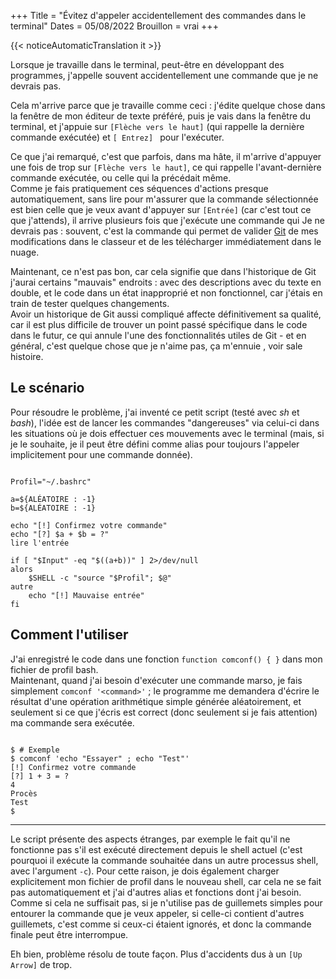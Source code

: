 +++
Title = "Évitez d'appeler accidentellement des commandes dans le terminal"
Dates = 05/08/2022
Brouillon = vrai
+++

{{< noticeAutomaticTranslation it >}}



Lorsque je travaille dans le terminal, peut-être en développant des programmes, j'appelle souvent accidentellement une commande que je ne devrais pas.

Cela m'arrive parce que je travaille comme ceci : j'édite quelque chose dans la fenêtre de mon éditeur de texte préféré, puis je vais dans la fenêtre du terminal, et j'appuie sur `[Flèche vers le haut]` (qui rappelle la dernière commande exécutée) et `[ Entrez] ` pour l'exécuter.

Ce que j'ai remarqué, c'est que parfois, dans ma hâte, il m'arrive d'appuyer une fois de trop sur `[Flèche vers le haut]`, ce qui rappelle l'avant-dernière commande exécutée, ou celle qui la précédait même.  
Comme je fais pratiquement ces séquences d'actions presque automatiquement, sans lire pour m'assurer que la commande sélectionnée est bien celle que je veux avant d'appuyer sur `[Entrée]` (car c'est tout ce que j'attends), il arrive plusieurs fois que j'exécute une commande qui Je ne devrais pas : souvent, c'est la commande qui permet de valider [Git](https://en.wikipedia.org/wiki/Git) de mes modifications dans le classeur et de les télécharger immédiatement dans le nuage.

Maintenant, ce n'est pas bon, car cela signifie que dans l'historique de Git j'aurai certains "mauvais" endroits : avec des descriptions avec du texte en double, et le code dans un état inapproprié et non fonctionnel, car j'étais en train de tester quelques changements.  
Avoir un historique de Git aussi compliqué affecte définitivement sa qualité, car il est plus difficile de trouver un point passé spécifique dans le code dans le futur, ce qui annule l'une des fonctionnalités utiles de Git - et en général, c'est quelque chose que je n'aime pas, ça m'ennuie , voir sale histoire.

## Le scénario

Pour résoudre le problème, j'ai inventé ce petit script (testé avec _sh_ et _bash_), l'idée est de lancer les commandes "dangereuses" via celui-ci dans les situations où je dois effectuer ces mouvements avec le terminal (mais, si je le souhaite, je il peut être défini comme alias pour toujours l'appeler implicitement pour une commande donnée).

<pre class="CodeScroll"><code>
Profil="~/.bashrc"

a=${ALÉATOIRE : -1}
b=${ALÉATOIRE : -1}

echo "[!] Confirmez votre commande"
echo "[?] $a + $b = ?"
lire l'entrée

if [ "$Input" -eq "$((a+b))" ] 2>/dev/null
alors
	$SHELL -c "source "$Profil"; $@"
autre
	echo "[!] Mauvaise entrée"
fi
</code></pre>

## Comment l'utiliser

J'ai enregistré le code dans une fonction `function comconf() { }` dans mon fichier de profil bash.  
Maintenant, quand j'ai besoin d'exécuter une commande marso, je fais simplement `comconf '<command>'` ; le programme me demandera d'écrire le résultat d'une opération arithmétique simple générée aléatoirement, et seulement si ce que j'écris est correct (donc seulement si je fais attention) ma commande sera exécutée.

<pre class="CodeScroll"><code>
$ # Exemple
$ comconf 'echo "Essayer" ; echo "Test"'
[!] Confirmez votre commande
[?] 1 + 3 = ?
4
Procès
Test
$
</code></pre>

---

Le script présente des aspects étranges, par exemple le fait qu'il ne fonctionne pas s'il est exécuté directement depuis le shell actuel (c'est pourquoi il exécute la commande souhaitée dans un autre processus shell, avec l'argument `-c`). Pour cette raison, je dois également charger explicitement mon fichier de profil dans le nouveau shell, car cela ne se fait pas automatiquement et j'ai d'autres alias et fonctions dont j'ai besoin.  
Comme si cela ne suffisait pas, si je n'utilise pas de guillemets simples pour entourer la commande que je veux appeler, si celle-ci contient d'autres guillemets, c'est comme si ceux-ci étaient ignorés, et donc la commande finale peut être interrompue.

Eh bien, problème résolu de toute façon. Plus d'accidents dus à un `[Up Arrow]` de trop.